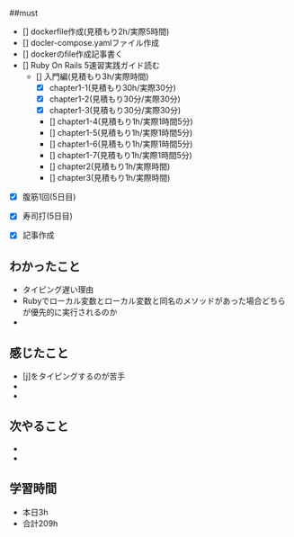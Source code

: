 ##must
- [] dockerfile作成(見積もり2h/実際5時間)
- [] docler-compose.yamlファイル作成
- [] dockerのfile作成記事書く
- [] Ruby On Rails 5速習実践ガイド読む
   - [] 入門編(見積もり3h/実際時間)
     - [x] chapter1-1(見積もり30h/実際30分)
     - [x] chapter1-2(見積もり30分/実際30分)
     - [x] chapter1-3(見積もり30分/実際30分)
     - [] chapter1-4(見積もり1h/実際1時間5分)
     - [] chapter1-5(見積もり1h/実際1時間5分)
     - [] chapter1-6(見積もり1h/実際1時間5分)
     - [] chapter1-7(見積もり1h/実際1時間5分)
     - [] chapter2(見積もり1h/実際時間)
     - [] chapter3(見積もり1h/実際時間)

- [x] 腹筋1回(5日目)
- [x] 寿司打(5日目)
- [x] 記事作成



## わかったこと
- タイピング遅い理由
- Rubyでローカル変数とローカル変数と同名のメソッドがあった場合どちらが優先的に実行されるのか
- 

## 感じたこと
  - [j]をタイピングするのが苦手
  - 
  - 
    
## 次やること
  - 
  - 
 

## 学習時間
  - 本日3h
  - 合計209h
